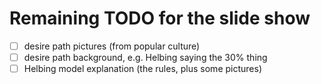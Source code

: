 # Remaining TODO for the slide show

-[ ] desire path pictures (from popular culture)
-[ ] desire path background, e.g. Helbing saying the 30% thing
-[ ] Helbing model explanation (the rules, plus some pictures)